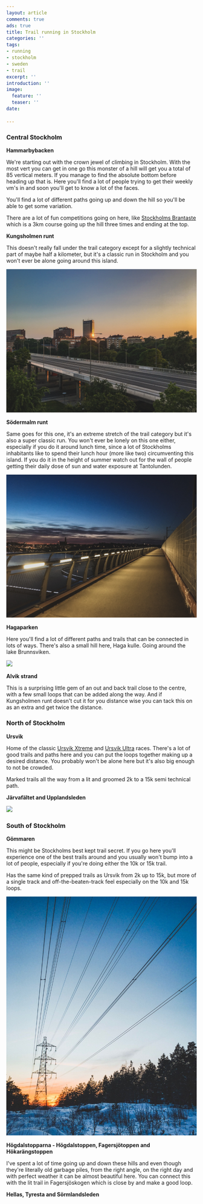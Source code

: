 ```yaml
---
layout: article
comments: true
ads: true
title: Trail running in Stockholm
categories: ''
tags:
- running
- stockholm
- sweden
- trail
excerpt: ''
introduction: ''
image:
  feature: ''
  teaser: ''
date: 

---
```

### Central Stockholm

**Hammarbybacken**

We're starting out with the crown jewel of climbing in Stockholm. With the most vert you can get in one go this monster of a hill will get you a total of 85 vertical meters. If you manage to find the absolute bottom before heading up that is. Here you'll find a lot of people trying to get their weekly vm's in and soon you'll get to know a lot of the faces.

You'll find a lot of different paths going up and down the hill so you'll be able to get some variation.

There are a lot of fun competitions going on here, like [Stockholms Brantaste](https://stockholmsbrantaste.se/ "Stockholms brantaste") which is a 3km course going up the hill three times and ending at the top.

**Kungsholmen runt**

This doesn't really fall under the trail category except for a slightly technical part of maybe half a kilometer, but it's a classic run in Stockholm and you won't ever be alone going around this island.

![](/uploads/2019/12/04/IMG_0442.JPG)

**Södermalm runt**

Same goes for this one, it's an extreme stretch of the trail category but it's also a super classic run. You won't ever be lonely on this one either, especially if you do it around lunch time, since a lot of Stockholms inhabitants like to spend their lunch hour (more like two) circumventing this island. If you do it in the height of summer watch out for the wall of people getting their daily dose of sun and water exposure at Tantolunden.

![](/uploads/2019/12/04/IMG_0402.JPG)

**Hagaparken**

Here you'll find a lot of different paths and trails that can be connected in lots of ways. There's also a small hill here, Haga kulle. Going around the lake Brunnsviken.

![](/uploads/2019/12/04/IMG_0022.JPG)

**Alvik strand**

This is a surprising little gem of an out and back trail close to the centre, with a few small loops that can be added along the way. And if Kungsholmen runt doesn't cut it for you distance wise you can tack this on as an extra and get twice the distance.

### North of Stockholm

**Ursvik**

Home of the classic [Ursvik Xtreme](https://idrottonline.se/SundbybergsIK/Idrottsmallar/Arbetsrum/UrsvikXtreme "Ursvik Xtreme") and [Ursvik Ultra](http://desolaterunner.com/journal/race-report-ursvik-ultra-2016/ "Ursvik Ultra") races. There's a lot of good trails and paths here and you can put the loops together making up a desired distance. You probably won't be alone here but it's also big enough to not be crowded.

Marked trails all the way from a lit and groomed 2k to a 15k semi technical path.

**Järvafältet and Upplandsleden**

![](/uploads/2019/12/04/IMG_5961.JPG)

### South of Stockholm

**Gömmaren**

This might be Stockholms best kept trail secret. If you go here you'll experience one of the best trails around and you usually won't bump into a lot of people, especially if you're doing either the 10k or 15k trail.

Has the same kind of prepped trails as Ursvik from 2k up to 15k, but more of a single track and off-the-beaten-track feel especially on the 10k and 15k loops.

![Electricity lines in gömmaren](/uploads/2019/12/04/b6jg9nhyL4u3xrbRu2EkJAApBJIYZ9sPoZ_GGIECGBs-1638x2048.jpg "Gömmaren")

**Högdalstopparna - Högdalstoppen, Fagersjötoppen and Hökarängstoppen**

I've spent a lot of time going up and down these hills and even though they're literally old garbage piles, from the right angle, on the right day and with perfect weather it can be almost beautiful here. You can connect this with the lit trail in Fagersjöskogen which is close by and make a good loop.

**Hellas, Tyresta and Sörmlandsleden**